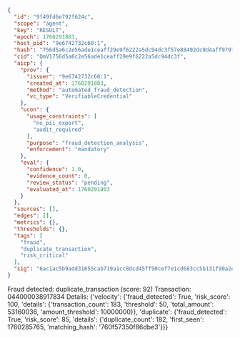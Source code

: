 ```json
{
  "id": "9f49fd6e792f624c",
  "scope": "agent",
  "key": "RESULT",
  "epoch": 1760291803,
  "host_pid": "9e6742732c60:1",
  "hash": "756d5a6c2e56ade1ceaff29e9f6222a5dc94dc3f57e88492dc9d4aff9797475b",
  "cid": "QmV1756d5a6c2e56ade1ceaff29e9f6222a5dc94dc3f",
  "aicp": {
    "prov": {
      "issuer": "9e6742732c60:1",
      "created_at": 1760291803,
      "method": "automated_fraud_detection",
      "vc_type": "VerifiableCredential"
    },
    "ucon": {
      "usage_constraints": [
        "no_pii_export",
        "audit_required"
      ],
      "purpose": "fraud_detection_analysis",
      "enforcement": "mandatory"
    },
    "eval": {
      "confidence": 1.0,
      "evidence_count": 0,
      "review_status": "pending",
      "evaluated_at": 1760291803
    }
  },
  "sources": [],
  "edges": [],
  "metrics": {},
  "thresholds": {},
  "tags": [
    "fraud",
    "duplicate_transaction",
    "risk_critical"
  ],
  "sig": "6ac1ac5b9add31655cab719a1cc8dcd45ff90cef7e1cd683cc5b131f90a2ed0b"
}
```

Fraud detected: duplicate_transaction (score: 92)
Transaction: 044000038917834
Details: {'velocity': {'fraud_detected': True, 'risk_score': 100, 'details': {'transaction_count': 183, 'threshold': 50, 'total_amount': 53160036, 'amount_threshold': 10000000}}, 'duplicate': {'fraud_detected': True, 'risk_score': 85, 'details': {'duplicate_count': 182, 'first_seen': 1760285765, 'matching_hash': '760f57350f86dbe3'}}}